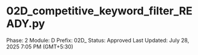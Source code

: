 # 02D_competitive_keyword_filter_READY.py

Phase: 2
Module: D
Prefix: 02D_
Status: Approved
Last Updated: July 28, 2025 7:05 PM (GMT+5:30)
